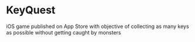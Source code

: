 # KeyQuest

iOS game published on App Store with objective of collecting as many keys as possible without getting caught by monsters
